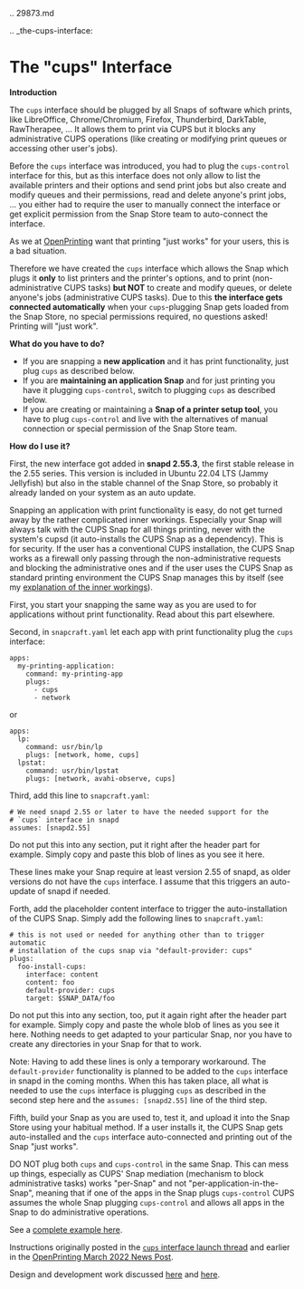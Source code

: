 .. 29873.md

.. _the-cups-interface:

# The "cups" Interface

**Introduction**

The `cups` interface should be plugged by all Snaps of software which prints, like LibreOffice, Chrome/Chromium, Firefox, Thunderbird, DarkTable, RawTherapee, ... It allows them to print via CUPS but it blocks any administrative CUPS operations (like creating or modifying print queues or accessing other user's jobs).

Before the `cups` interface was introduced, you had to plug the `cups-control` interface for this, but as this interface does not only allow to list the available printers and their options and send print jobs but also create and modify queues and their permissions, read and delete anyone's print jobs, ... you either had to require the user to manually connect the interface or get explicit permission from the Snap Store team to auto-connect the interface.

As we at [OpenPrinting](http://www.openprinting.org/) want that printing "just works" for your users, this is a bad situation.

Therefore we have created the `cups` interface which allows the Snap which plugs it **only** to list printers and the printer's options, and to print (non-administrative CUPS tasks) **but NOT** to create and modify queues, or delete anyone's jobs (administrative CUPS tasks). Due to this **the interface gets connected automatically** when your `cups`-plugging Snap gets loaded from the Snap Store, no special permissions required, no questions asked! Printing will "just work".

**What do you have to do?**
- If you are snapping a **new application** and it has print functionality, just plug `cups` as described below.
- If you are **maintaining an application Snap** and for just printing you have it plugging `cups-control`, switch to plugging `cups` as described below.
- If you are creating or maintaining a **Snap of a printer setup tool**, you have to plug `cups-control` and live with the alternatives of manual connection or special permission of the Snap Store team.

**How do I use it?**

First, the new interface got added in **snapd 2.55.3**, the first stable release in the 2.55 series. This version is included in Ubuntu 22.04 LTS (Jammy Jellyfish) but also in the stable channel of the Snap Store, so probably it already landed on your system as an auto update.

Snapping an application with print functionality is easy, do not get turned away by the rather complicated inner workings. Especially your Snap will always talk with the CUPS Snap for all things printing, never with the system's cupsd (it auto-installs the CUPS Snap as a dependency). This is for security. If the user has a conventional CUPS installation, the CUPS Snap works as a firewall only passing through the non-administrative requests and blocking the administrative ones and if the user uses the CUPS Snap as standard printing environment the CUPS Snap manages this by itself (see my [explanation of the inner workings](https://snapcraft.io/docs/new-interface-cups-for-all-snaps-which-print2?u=till.kamppeter)).

First, you start your snapping the same way as you are used to for applications without print functionality. Read about this part elsewhere.

Second, in `snapcraft.yaml` let each app with print functionality plug the `cups` interface:
```
apps:
  my-printing-application:
    command: my-printing-app
    plugs:
      - cups
      - network
```
or
```
apps:
  lp:
    command: usr/bin/lp
    plugs: [network, home, cups]
  lpstat:
    command: usr/bin/lpstat
    plugs: [network, avahi-observe, cups]
```
Third, add this line to `snapcraft.yaml`:
```
# We need snapd 2.55 or later to have the needed support for the
# `cups` interface in snapd
assumes: [snapd2.55]
```
Do not put this into any section, put it right after the header part for example. Simply copy and paste this blob of lines as you see it here.

These lines make your Snap require at least version 2.55 of snapd, as older versions do not have the `cups` interface. I assume that this triggers an auto-update of snapd if needed.

Forth, add the placeholder content interface to trigger the auto-installation of the CUPS Snap. Simply add the following lines to `snapcraft.yaml`:
```
# this is not used or needed for anything other than to trigger automatic
# installation of the cups snap via "default-provider: cups"
plugs:
  foo-install-cups:
    interface: content
    content: foo
    default-provider: cups
    target: $SNAP_DATA/foo
```
Do not put this into any section, too, put it again right after the header part for example. Simply copy and paste the whole blob of lines as you see it here. Nothing needs to get adapted to your particular Snap, nor you have to create any directories in your Snap for that to work.

Note: Having to add these lines is only a temporary workaround. The `default-provider` functionality is planned to be added to the `cups` interface in snapd in the coming months. When this has taken place, all what is needed to use the `cups` interface is plugging `cups` as described in the second step here and the `assumes: [snapd2.55]` line of the third step.

Fifth, build your Snap as you are used to, test it, and upload it into the Snap Store using your habitual method. If a user installs it, the CUPS Snap gets auto-installed and the `cups` interface auto-connected and printing out of the Snap "just works".

DO NOT plug both `cups` and `cups-control` in the same Snap. This can mess up things, especially as CUPS' Snap mediation (mechanism to block administrative tasks) works "per-Snap" and not "per-application-in-the-Snap", meaning that if one of the apps in the Snap plugs `cups-control` CUPS assumes the whole Snap plugging `cups-control` and allows all apps in the Snap to do administrative operations.

See a [complete example here](https://github.com/snapcore/test-snapd-cups-consumer).

Instructions originally posted in the [`cups` interface launch thread](https://forum.snapcraft.io/t/new-interface-cups-for-all-snaps-which-print/) and earlier in the [OpenPrinting March 2022 News Post](https://openprinting.github.io/OpenPrinting-News-March-2022/#cups-snap-and-snapd-printing-interface).

Design and development work discussed [here](https://forum.snapcraft.io/t/handling-of-the-cups-plug-by-snapd-especially-auto-connection/) and [here](https://forum.snapcraft.io/t/cups-interface-merged-into-snapd-additional-steps-to-complete/).
